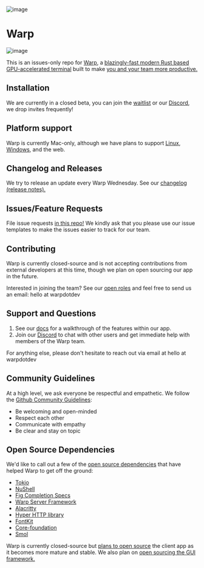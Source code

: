 ![image](https://user-images.githubusercontent.com/4110292/124975454-0bf09180-dffc-11eb-88ad-10c5b63714b2.png)

# Warp

![image](https://user-images.githubusercontent.com/4110292/124995036-bbd1f900-e014-11eb-804e-e1f0be9557d6.png)

This is an issues-only repo for [Warp](https://www.warp.dev), a [blazingly-fast modern Rust based GPU-accelerated terminal](https://blog.warp.dev/how-warp-works/) built to make [you and your team more productive.](https://blog.warp.dev/how-we-design-warp-our-product-philosophy/)

## Installation
We are currently in a closed beta, you can join the [waitlist](https://www.warp.dev) or our [Discord](https://discord.gg/warpdotdev), we drop invites frequently!

## Platform support
Warp is currently Mac-only, although we have plans to support [Linux](https://github.com/warpdotdev/Warp/issues/120), [Windows,](https://github.com/warpdotdev/Warp/issues/204) and the web.

## Changelog and Releases
We try to release an update every Warp Wednesday. See our [changelog (release notes).](https://docs.warp.dev/help/changelog)

## Issues/Feature Requests
File issue requests [in this repo!](https://github.com/warpdotdev/warp/issues/new/choose)
We kindly ask that you please use our issue templates to make the issues easier to track for our team.

## Contributing

Warp is currently closed-source and is not accepting contributions from external developers at this time, though we plan on open sourcing our app in the future.

Interested in joining the team? See our [open roles](https://www.warp.dev/hiring) and feel free to send us an email: hello at warpdotdev

## Support and Questions

1. See our [docs](https://docs.warp.dev/help/known-issues) for a walkthrough of the features within our app.
2. Join our [Discord](https://discord.gg/warpdotdev) to chat with other users and get immediate help with members of the Warp team.

For anything else, please don't hesitate to reach out via email at hello at warpdotdev

## Community Guidelines

At a high level, we ask everyone be respectful and empathetic. We follow the [Github Community Guidelines](https://docs.github.com/en/github/site-policy/github-community-guidelines):
* Be welcoming and open-minded
* Respect each other
* Communicate with empathy
* Be clear and stay on topic

## Open Source Dependencies

We'd like to call out a few of the [open source dependencies](https://docs.warp.dev/help/licenses) that have helped Warp to get off the ground:

* [Tokio](https://github.com/tokio-rs/tokio)
* [NuShell](https://github.com/nushell/nushell)
* [Fig Completion Specs](https://github.com/withfig/autocomplete)
* [Warp Server Framework](https://github.com/seanmonstar/warp)
* [Alacritty](https://github.com/alacritty/alacritty)
* [Hyper HTTP library](https://github.com/hyperium/hyper)
* [FontKit](https://github.com/servo/font-kit)
* [Core-foundation](https://github.com/servo/core-foundation-rs)
* [Smol](https://github.com/smol-rs/smol)

Warp is currently closed-source but [plans to open source](https://github.com/warpdotdev/Warp/discussions/400) the client app as it becomes more mature and stable. We also plan on [open sourcing the GUI framework.](https://github.com/warpdotdev/Warp/discussions/430)
